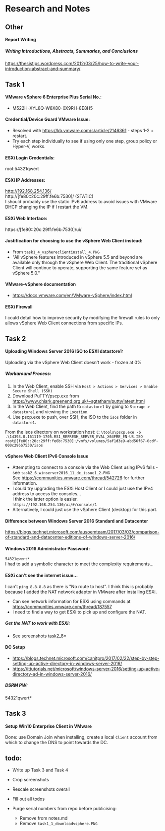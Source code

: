 # Research and Notes

## Other
#### Report Writing
##### Writing Introductions, Abstracts, Summaries, and Conclusions
https://thesistips.wordpress.com/2012/03/25/how-to-write-your-introduction-abstract-and-summary/


## Task 1

#### VMware vSphere 6 Enterprise Plus Serial No.:
* M522H-XYL8Q-W8X80-0X9RH-8E8H5

#### Credential/Device Guard VMware Issue:
* Resolved with https://kb.vmware.com/s/article/2146361 - steps 1-2 + restart.
* Try each step individually to see if using only one step, group policy or Hyper-V, works.

#### ESXi Login Credentials:
root:54321qwert

#### ESXi IP Addresses:
http://192.168.254.136/  
http://[fe80::20c:29ff:fe6b:7530]/ (STATIC)  
I should probably use the static IPv6 address to avoid issues with VMware DHCP changing the IP if I restart the VM.

#### ESXi Web Interface:
https://[fe80::20c:29ff:fe6b:7530]/ui/

#### Justification for choosing to use the vSphere Web Client instead:
* From `task1_4_vsphereclientinstall_4.PNG`
* "All vSphere features introduced in vSphere 5.5 and beyond are available only through the vSphere Web Client. The traditional vSphere Client will continue to operate, supporting the same feature set as vSphere 5.0."

#### VMware-vSphere documentation
* https://docs.vmware.com/en/VMware-vSphere/index.html

#### ESXi Firewall
I could detail how to improve security by modifying the firewall rules to only allows vSphere Web Client connections from specific IPs.

## Task 2

#### Uploading Windows Server 2016 ISO to ESXI datastore1:
Uploading via the vSphere Web Client doesn't work - frozen at 0%
##### Workaround Process:
1. In the Web Client, enable SSH via `Host > Actions > Services > Enable Secure Shell (SSH)`
2. Download PuTTY/pscp.exe from https://www.chiark.greenend.org.uk/~sgtatham/putty/latest.html
3. In the Web Client, find the path to `datastore1` by going to `Storage > datastore1` and viewing the `Location`.
4. Use pscp.exe to push, over SSH, the ISO to the `isos` folder in `datastore1`.

From the isos directory on workstation host:
`C:\tools\pscp.exe -6 .\14393.0.161119-1705.RS1_REFRESH_SERVER_EVAL_X64FRE_EN-US.ISO root@[fe80::20c:29ff:fe6b:7530]:/vmfs/volumes/5af1d3e9-abd56f67-0cdf-000c296b7530/isos`

#### vSphere Web Client IPv6 Console Issue
* Attempting to connect to a console via the Web Client using IPv6 fails - see `task2_6_winserver2016_11_dc_issue1_2.PNG`  
See https://communities.vmware.com/thread/542726 for further information.  
* I could try upgrading the ESXi Host Client or I could just use the IPv4 address to access the consoles...  
I think the latter option is easier.  
`https://192.168.254.136/ui/#/console/1`
* Alternatively, I could just use the vSphere Client (desktop) for this part.

#### Difference between Windows Server 2016 Standard and Datacenter
https://blogs.technet.microsoft.com/ausoemteam/2017/03/03/comparison-of-standard-and-datacenter-editions-of-windows-server-2016/

#### Windows 2016 Administrator Password:
`54321qwert*`  
I had to add a symbolic character to meet the complexity requirements...

#### ESXi can't see the internet issue...
I can't `ping 8.8.8.8` as there is "No route to host". I think this is probably because I added the NAT network adaptor in VMware after installing ESXi.  
* Can see network information for ESXi using commands at https://communities.vmware.com/thread/187557
* I need to find a way to get ESXi to pick up and configure the NAT.

##### Get the NAT to work with ESXi:
* See screenshots task2_8*

#### DC Setup
* https://blogs.technet.microsoft.com/canitpro/2017/02/22/step-by-step-setting-up-active-directory-in-windows-server-2016/
* https://ittutorials.net/microsoft/windows-server-2016/setting-up-active-directory-ad-in-windows-server-2016/

##### DSRM PW:
54321qwert*

## Task 3

#### Setup Win10 Enterprise Client in VMware
Done: use Domain Join when installing, create a local `Client` account from which to change the DNS to point towards the DC.

## **todo:**
* Write up Task 3 and Task 4
* Crop screenshots
* Rescale screenshots overall
* Fill out all todos

* Purge serial numbers from repo before publicising:
  * Remove from notes.md
  * Remove `task1_1_downloadvsphere.PNG`
